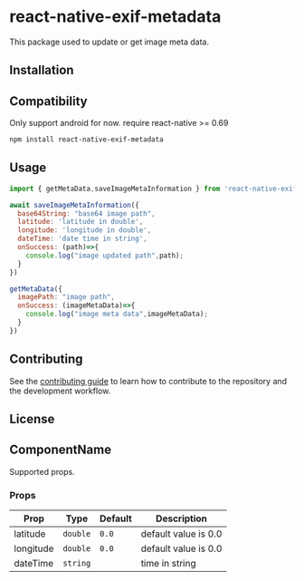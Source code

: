 # react-native-exif-metadata

This package used to update or get image meta data.

## Installation

## Compatibility

Only support android for now. require react-native >= 0.69

```sh
npm install react-native-exif-metadata
```

## Usage

```js
import { getMetaData,saveImageMetaInformation } from 'react-native-exif-metadata';

await saveImageMetaInformation({
  base64String: "base64 image path", 
  latitude: 'latitude in double', 
  longitude: 'longitude in double',
  dateTime: 'date time in string',
  onSuccess: (path)=>{
    console.log("image updated path",path);
  }
})

getMetaData({
  imagePath: "image path",
  onSuccess: (imageMetaData)=>{
    console.log("image meta data",imageMetaData);
  }
})
```

## Contributing

See the [contributing guide](CONTRIBUTING.md) to learn how to contribute to the repository and the development workflow.

## License


## ComponentName

Supported props.

### Props

| Prop       | Type     | Default | Description                              |
|------------|----------|---------|------------------------------------------|
| latitude   | `double` |  `0.0`  | default value is 0.0                     |
| longitude  | `double` | `0.0`   | default value is 0.0                     |
| dateTime   | `string` |         | time in string                           |